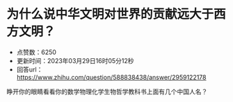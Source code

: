# 为什么说中华文明对世界的贡献远大于西方文明？
- 点赞数：6250
- 更新时间：2023年03月29日16时05分12秒
- 回答url：https://www.zhihu.com/question/588838438/answer/2959122178
<body>
 <p data-pid="D-WoEzSF">睁开你的眼睛看看你的数学物理化学生物哲学教科书上面有几个中国人名？</p>
</body>